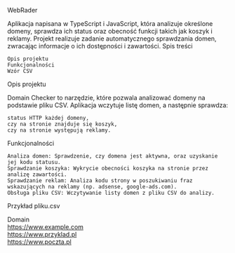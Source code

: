 WebRader

Aplikacja napisana w TypeScript i JavaScript, która analizuje określone domeny, sprawdza ich status oraz obecność funkcji takich jak koszyk i reklamy. Projekt realizuje zadanie automatycznego sprawdzania domen, zwracając informacje o ich dostępności i zawartości.
Spis treści

    Opis projektu
    Funkcjonalności
    Wzór CSV

Opis projektu

Domain Checker to narzędzie, które pozwala analizować domeny na podstawie pliku CSV. Aplikacja wczytuje listę domen, a następnie sprawdza:

    status HTTP każdej domeny,
    czy na stronie znajduje się koszyk,
    czy na stronie występują reklamy.

Funkcjonalności

    Analiza domen: Sprawdzenie, czy domena jest aktywna, oraz uzyskanie jej kodu statusu.
    Sprawdzanie koszyka: Wykrycie obecności koszyka na stronie przez analizę zawartości.
    Sprawdzanie reklam: Analiza kodu strony w poszukiwaniu fraz wskazujących na reklamy (np. adsense, google-ads.com).
    Obsługa pliku CSV: Wczytywanie listy domen z pliku CSV do analizy.

Przykład pliku.csv

Domain  
https://www.example.com  
https://www.przyklad.pl  
https://www.poczta.pl
